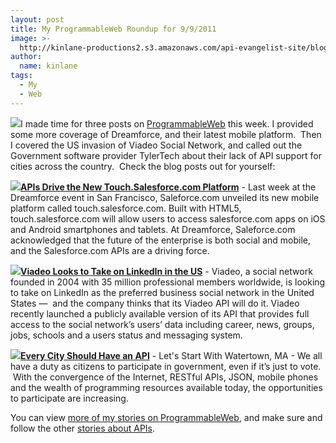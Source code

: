 ```yaml
---
layout: post
title: My ProgrammableWeb Roundup for 9/9/2011
image: >-
  http://kinlane-productions2.s3.amazonaws.com/api-evangelist-site/blog/watertown-ma-sign.jpg
author:
  name: kinlane
tags:
  - My
  - Web
---
```

[![](http://kinlane-productions2.s3.amazonaws.com/api-evangelist/programmableweb-logo.png)](http://blog.programmableweb.com/ "stories about APIs")I made time for three posts on [ProgrammableWeb](http://blog.programmableweb.com/ "ProgrammableWeb") this week. I provided some more coverage of Dreamforce, and their latest mobile platform.  Then I covered the US invasion of Viadeo Social Network, and called out the Government software provider TylerTech about their lack of API support for cities across the country.  Check the blog posts out for yourself:

![](http://blog.programmableweb.com/wp-content/touch-salesforce-com.png)**[APIs Drive the New Touch.Salesforce.com Platform](http://blog.programmableweb.com/?p=22653 "APIs Drive the New Touch.Salesforce.com Platform")** - Last week at the Dreamforce event in San Francisco, Saleforce.com unveiled its new mobile platform called touch.salesforce.com. Built with HTML5, touch.salesforce.com will allow users to access salesforce.com apps on iOS and Android smartphones and tablets. At Dreamforce, Saleforce.com acknowledged that the future of the enterprise is both social and mobile, and the Salesforce.com APIs are a driving force.

![](http://www.programmableweb.com/images/apis/at3809.png)**[Viadeo Looks to Take on LinkedIn in the US](http://blog.programmableweb.com/?p=22665 "http://blog.programmableweb.com/?p=22665")** \- Viadeo, a social network founded in 2004 with 35 million professional members worldwide, is looking to take on LinkedIn as the preferred business social network in the United States —  and the company thinks that its Viadeo API will do it. Viadeo recently launched a publicly available version of its API that provides full access to the social network’s users’ data including career, news, groups, jobs, schools and a users status and messaging system.

![](http://blog.programmableweb.com/wp-content/wtwn-sign.jpg)**[Every City Should Have an API](http://blog.programmableweb.com/?p=22621 "Every City Should Have an API: Let's Start With Watertown, MA")** - Let's Start With Watertown, MA - We all have a duty as citizens to participate in government, even if it’s just to vote.  With the convergence of the Internet, RESTful APIs, JSON, mobile phones and the wealth of programming resources available today, the opportunities to participate are increasing.

You can view [more of my stories on ProgrammableWeb](http://www.programmableweb.com/profile/kinlane "more of my stories on ProgrammableWeb"), and make sure and follow the other [stories about APIs](http://blog.programmableweb.com/ "stories about APIs").
